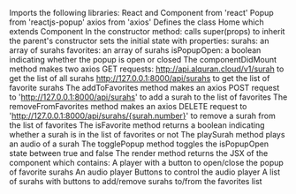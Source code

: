 Imports the following libraries:
React and Component from 'react'
Popup from 'reactjs-popup'
axios from 'axios'
Defines the class Home which extends Component
In the constructor method:
calls super(props) to inherit the parent's constructor
sets the initial state with properties:
surahs: an array of surahs
favorites: an array of surahs
isPopupOpen: a boolean indicating whether the popup is open or closed
The componentDidMount method makes two axios GET requests:
http://api.alquran.cloud/v1/surah to get the list of all surahs
http://127.0.0.1:8000/api/surahs to get the list of favorite surahs
The addToFavorites method makes an axios POST request to 'http://127.0.0.1:8000/api/surahs' to add a surah to the list of favorites
The removeFromFavorites method makes an axios DELETE request to 'http://127.0.0.1:8000/api/surahs/{surah.number}' to remove a surah from the list of favorites
The isFavorite method returns a boolean indicating whether a surah is in the list of favorites or not
The playSurah method plays an audio of a surah
The togglePopup method toggles the isPopupOpen state between true and false
The render method returns the JSX of the component which contains:
A player with a button to open/close the popup of favorite surahs
An audio player
Buttons to control the audio player
A list of surahs with buttons to add/remove surahs to/from the favorites list
